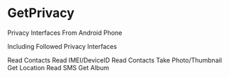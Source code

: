 # GetPrivacy
Privacy Interfaces From Android Phone

Including Followed Privacy Interfaces

Read Contacts
Read IMEI/DeviceID
Read Contacts
Take Photo/Thumbnail
Get Location
Read SMS
Get Album
